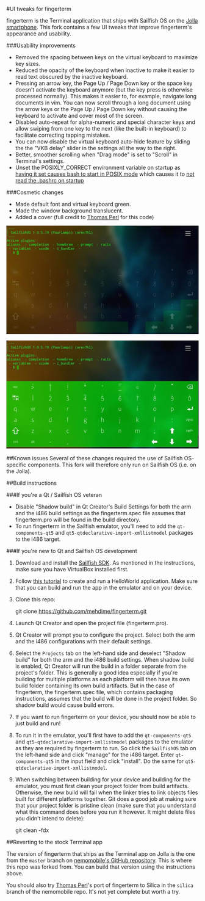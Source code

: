 #UI tweaks for fingerterm

fingerterm is the Terminal application that ships with Sailfish OS on the [Jolla smartphone](http://jolla.com). This fork contains a few UI tweaks that improve fingerterm's appearance and usability. 

###Usability improvements
- Removed the spacing between keys on the virtual keyboard to maximize key sizes. 
- Reduced the opacity of the keyboard when inactive to make it easier to read text obscured by the inactive keyboard.
- Pressing an arrow key, the Page Up / Page Down key or the space key doesn't activate the keyboard anymore (but the key press is otherwise processed normally). This makes it easier to, for example, navigate long documents in vim. You can now scroll through a long document using the arrow keys or the Page Up / Page Down key without causing the keyboard to activate and cover most of the screen. 
- Disabled auto-repeat for alpha-numeric and special character keys and allow swiping from one key to the next (like the built-in keyboard) to facilitate correcting tapping mistakes.
- You can now disable the virtual keyboard auto-hide feature by sliding the the "VKB delay" slider in the settings all the way to the right.
- Better, smoother scrolling when "Drag mode" is set to "Scroll" in Terminal's settings.
- Unset the POSIXLY_CORRECT environment variable on startup as [having it set causes bash to start in POSIX mode](http://www.delorie.com/gnu/docs/bash/bashref_62.html#IDX214) which causes it to [not read the .bashrc on startup](http://lists.gnu.org/archive/html/bug-bash/2001-10/msg00117.html)

###Cosmetic changes
- Made default font and virtual keyboard green.
- Made the window background translucent.
- Added a cover (full credit to [Thomas Perl](https://github.com/tph) for this code)

![fingerterm](screenshots/fingerterm.jpg)

![fingerterm virtual keyboard](screenshots/fingerterm-keyboard.jpg)


##Known issues
Several of these changes required the use of Sailfish OS-specific components. This fork will therefore only run on Sailfish OS (i.e. on the Jolla). 

##Build instructions

###If you're a Qt / Sailfish OS veteran

- Disable "Shadow build" in Qt Creator's Build Settings for both the arm and the i486 build settings as the fingerterm.spec file assumes that fingerterm.pro will be found in the build directory.
- To run fingerterm in the Sailfish emulator, you'll need to add the `qt-components-qt5` and `qt5-qtdeclarative-import-xmllistmodel` packages to the i486 target.

###If you're new to Qt and Sailfish OS development

1) Download and install the [Sailfish SDK](https://sailfishos.org/develop.html). As mentioned in the instructions, make sure you have VirtualBox installed first.

2) Follow [this tutorial](https://sailfishos.org/develop-firstapp-article.html) to create and run a HelloWorld application. Make sure that you can build and run the app in the emulator and on your device.

3) Clone this repo:

    git clone https://github.com/mehdime/fingerterm.git
    
4) Launch Qt Creator and open the project file (fingerterm.pro).

5) Qt Creator will prompt you to configure the project. Select both the arm and the i486 configurations with their default settings.

6) Select the `Projects` tab on the left-hand side and deselect "Shadow build" for both the arm and the i486 build settings. When shadow build is enabled, Qt Creator will run the build in a folder separate from the project's folder. This is generally a good idea especially if you're building for multiple platforms as each platform will then have its own build folder containing its own build artifacts. But in the case of fingerterm, the fingerterm.spec file, which contains packaging instructions, assumes that the build will be done in the project folder. So shadow build would cause build errors.

7) If you want to run fingerterm on your device, you should now be able to just build and run! 

8) To run it in the emulator, you'll first have to add the `qt-components-qt5` and `qt5-qtdeclarative-import-xmllistmodel` packages to the emulator as they are required by fingerterm to run. So click the `SailfishOS` tab on the left-hand side and click "manage" for the i486 target. Enter `qt-components-qt5` in the input field and click "install". Do the same for `qt5-qtdeclarative-import-xmllistmodel`.

9) When switching between building for your device and building for the emulator, you must first clean your project folder from build artifacts. Otherwise, the new build will fail when the linker tries to link objects files built for different platforms together. Git does a good job at making sure that your project folder is pristine clean (make sure that you understand what this command does before you run it however. It might delete files you didn't intend to delete):

    git clean -fdx
    
##Reverting to the stock Terminal app

The version of fingerterm that ships as the Terminal app on Jolla is the one from the `master` branch on [nemomobile's GitHub repository](https://github.com/nemomobile/fingerterm). This is where this repo was forked from. You can build that version using the instructions above.

You should also try [Thomas Perl](https://github.com/thp)'s port of fingerterm to Silica in the `silica` branch of the nemomobile repo. It's not yet complete but worth a try.



